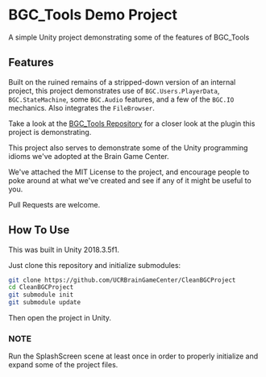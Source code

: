 # BGC_Tools Demo Project

A simple Unity project demonstrating some of the features of BGC_Tools

## Features

Built on the ruined remains of a stripped-down version of an internal project, this project demonstrates use of `BGC.Users.PlayerData`, `BGC.StateMachine`, some `BGC.Audio` features, and a few of the `BGC.IO` mechanics.  Also integrates the `FileBrowser`.

Take a look at the [BGC_Tools Repository](https://github.com/UCRBrainGameCenter/BGC_Tools) for a closer look at the plugin this project is demonstrating.

This project also serves to demonstrate some of the Unity programming idioms we've adopted at the Brain Game Center.

We've attached the MIT License to the project, and encourage people to poke around at what we've created and see if any of it might be useful to you.

Pull Requests are welcome.

## How To Use

This was built in Unity 2018.3.5f1.

Just clone this repository and initialize submodules:

```bash
git clone https://github.com/UCRBrainGameCenter/CleanBGCProject
cd CleanBGCProject
git submodule init
git submodule update
```

Then open the project in Unity.

### NOTE

Run the SplashScreen scene at least once in order to properly initialize and expand some of the project files.
